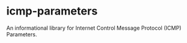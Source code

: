 # icmp-parameters
An informational library for Internet Control Message Protocol (ICMP) Parameters.
